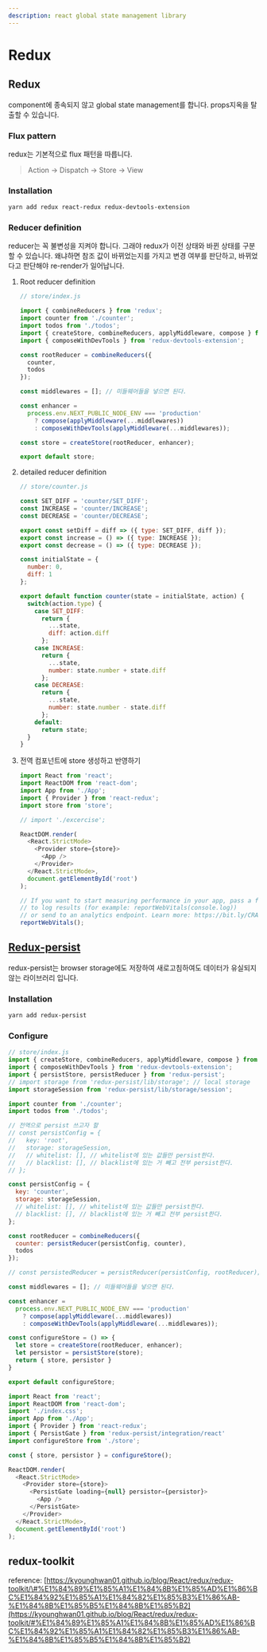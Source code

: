 ```yaml
---
description: react global state management library
---
```


# Redux

## Redux

component에 종속되지 않고 global state management를 합니다. props지옥을 탈출할 수 있습니다.

### Flux pattern

redux는 기본적으로 flux 패턴을 따릅니다.

> Action -&gt; Dispatch -&gt; Store -&gt; View

### Installation

```bash
yarn add redux react-redux redux-devtools-extension
```

### Reducer definition

reducer는 꼭 불변성을 지켜야 합니다. 그래야 redux가 이전 상태와 바뀐 상태를 구분할 수 있습니다. 왜냐하면 참조 값이 바뀌었는지를 가지고 변경 여부를 판단하고, 바뀌었다고 판단해야 re-render가 일어납니다.

1. Root reducer definition

   ```javascript
   // store/index.js

   import { combineReducers } from 'redux';
   import counter from './counter';
   import todos from './todos';
   import { createStore, combineReducers, applyMiddleware, compose } from 'redux';
   import { composeWithDevTools } from 'redux-devtools-extension';

   const rootReducer = combineReducers({
     counter,
     todos
   });

   const middlewares = []; // 미들웨어들을 넣으면 된다.

   const enhancer =
     process.env.NEXT_PUBLIC_NODE_ENV === 'production'
       ? compose(applyMiddleware(...middlewares))
       : composeWithDevTools(applyMiddleware(...middlewares));

   const store = createStore(rootReducer, enhancer);

   export default store;
   ```

2. detailed reducer definition

   ```javascript
   // store/counter.js

   const SET_DIFF = 'counter/SET_DIFF';
   const INCREASE = 'counter/INCREASE';
   const DECREASE = 'counter/DECREASE';

   export const setDiff = diff => ({ type: SET_DIFF, diff });
   export const increase = () => ({ type: INCREASE });
   export const decrease = () => ({ type: DECREASE });

   const initialState = {
     number: 0,
     diff: 1
   };

   export default function counter(state = initialState, action) {
     switch(action.type) {
       case SET_DIFF:
         return {
           ...state,
           diff: action.diff
         };
       case INCREASE:
         return {
           ...state,
           number: state.number + state.diff
         };
       case DECREASE:
         return {
           ...state,
           number: state.number - state.diff
         };
       default:
         return state;
     }
   }
   ```

3. 전역 컴포넌트에 store 생성하고 반영하기

   ```javascript
   import React from 'react';
   import ReactDOM from 'react-dom';
   import App from './App';
   import { Provider } from 'react-redux';
   import store from 'store';

   // import './excercise';

   ReactDOM.render(
     <React.StrictMode>
       <Provider store={store}>
         <App />
       </Provider>
     </React.StrictMode>,
     document.getElementById('root')
   );

   // If you want to start measuring performance in your app, pass a function
   // to log results (for example: reportWebVitals(console.log))
   // or send to an analytics endpoint. Learn more: https://bit.ly/CRA-vitals
   reportWebVitals();

   ```

## [Redux-persist](https://github.com/rt2zz/redux-persist)

redux-persist는 browser storage에도 저장하여 새로고침하여도 데이터가 유실되지 않는 라이브러리 입니다.

### Installation

```bash
yarn add redux-persist
```

### Configure

```javascript
// store/index.js
import { createStore, combineReducers, applyMiddleware, compose } from 'redux';
import { composeWithDevTools } from 'redux-devtools-extension';
import { persistStore, persistReducer } from 'redux-persist';
// import storage from 'redux-persist/lib/storage'; // local storage
import storageSession from 'redux-persist/lib/storage/session';

import counter from './counter';
import todos from './todos';

// 전역으로 persist 쓰고자 할 
// const persistConfig = {
//   key: 'root',
//   storage: storageSession,
//   // whitelist: [], // whitelist에 있는 값들만 persist한다.
//   // blacklist: [], // blacklist에 있는 거 빼고 전부 persist한다.
// };

const persistConfig = {
  key: 'counter',
  storage: storageSession,
  // whitelist: [], // whitelist에 있는 값들만 persist한다.
  // blacklist: [], // blacklist에 있는 거 빼고 전부 persist한다.
};

const rootReducer = combineReducers({
  counter: persistReducer(persistConfig, counter),
  todos
});

// const persistedReducer = persistReducer(persistConfig, rootReducer); // 전역으로 persist쓰고자 할 때

const middlewares = []; // 미들웨어들을 넣으면 된다.

const enhancer =
  process.env.NEXT_PUBLIC_NODE_ENV === 'production'
    ? compose(applyMiddleware(...middlewares))
    : composeWithDevTools(applyMiddleware(...middlewares));

const configureStore = () => {
  let store = createStore(rootReducer, enhancer);
  let persistor = persistStore(store);
  return { store, persistor }
}

export default configureStore;
```

```javascript
import React from 'react';
import ReactDOM from 'react-dom';
import './index.css';
import App from './App';
import { Provider } from 'react-redux';
import { PersistGate } from 'redux-persist/integration/react'
import configureStore from './store';

const { store, persistor } = configureStore();

ReactDOM.render(
  <React.StrictMode>
    <Provider store={store}>
      <PersistGate loading={null} persistor={persistor}>
        <App />
      </PersistGate>
    </Provider>
  </React.StrictMode>,
  document.getElementById('root')
);

```

## redux-toolkit

reference: [https://kyounghwan01.github.io/blog/React/redux/redux-toolkit/\#%E1%84%89%E1%85%A1%E1%84%8B%E1%85%AD%E1%86%BC%E1%84%92%E1%85%A1%E1%84%82%E1%85%B3%E1%86%AB-%E1%84%8B%E1%85%B5%E1%84%8B%E1%85%B2](https://kyounghwan01.github.io/blog/React/redux/redux-toolkit/#%E1%84%89%E1%85%A1%E1%84%8B%E1%85%AD%E1%86%BC%E1%84%92%E1%85%A1%E1%84%82%E1%85%B3%E1%86%AB-%E1%84%8B%E1%85%B5%E1%84%8B%E1%85%B2)

